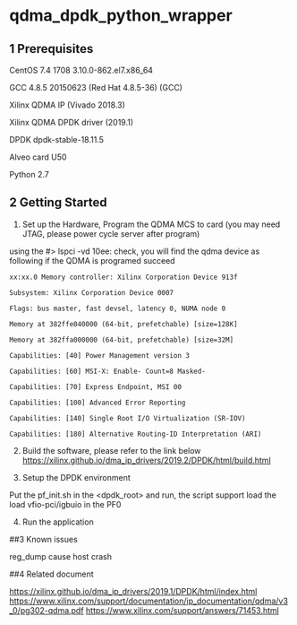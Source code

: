 # qdma_dpdk_python_wrapper

## 1 Prerequisites

CentOS 7.4 1708 3.10.0-862.el7.x86_64

GCC 4.8.5 20150623 (Red Hat 4.8.5-36) (GCC)

Xilinx QDMA IP (Vivado 2018.3)

Xilinx QDMA DPDK driver (2019.1)

DPDK dpdk-stable-18.11.5

Alveo card U50

Python 2.7

## 2 Getting Started

1) Set up the Hardware, Program the QDMA MCS to card (you may need JTAG, please power cycle server after program)

using the #> lspci -vd 10ee: check,  you will find the qdma device as following if the QDMA is programed succeed

    xx:xx.0 Memory controller: Xilinx Corporation Device 913f

	Subsystem: Xilinx Corporation Device 0007
	
	Flags: bus master, fast devsel, latency 0, NUMA node 0
	
	Memory at 382ffe040000 (64-bit, prefetchable) [size=128K]
	
	Memory at 382ffa000000 (64-bit, prefetchable) [size=32M]
	
	Capabilities: [40] Power Management version 3
	
	Capabilities: [60] MSI-X: Enable- Count=8 Masked-
	
	Capabilities: [70] Express Endpoint, MSI 00
	
	Capabilities: [100] Advanced Error Reporting
	
	Capabilities: [140] Single Root I/O Virtualization (SR-IOV)
	
	Capabilities: [180] Alternative Routing-ID Interpretation (ARI)

2) Build the software, please refer to the link below
https://xilinx.github.io/dma_ip_drivers/2019.2/DPDK/html/build.html

3) Setup the DPDK environment

Put the pf_init.sh in the <dpdk_root> and run, the script support load the load vfio-pci/igbuio in the PF0

4) Run the application


##3 Known issues

reg_dump cause host crash

##4  Related document

https://xilinx.github.io/dma_ip_drivers/2019.1/DPDK/html/index.html
https://www.xilinx.com/support/documentation/ip_documentation/qdma/v3_0/pg302-qdma.pdf
https://www.xilinx.com/support/answers/71453.html
